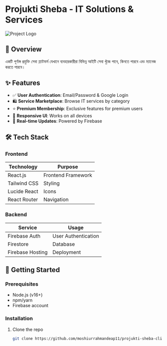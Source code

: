 # Projukti Sheba - IT Solutions & Services

![Project Logo](https://i.postimg.cc/NF26BT1w/favicon.jpg)

## 📌 Overview
একটি পূর্ণাঙ্গ প্রযুক্তি সেবা প্ল্যাটফর্ম যেখানে ব্যবহারকারীরা বিভিন্ন আইটি সেবা খুঁজে পাবে, কিনতে পারবে এবং ম্যানেজ করতে পারবে।

## ✨ Features
- ✅ **User Authentication**: Email/Password & Google Login
- 🛍️ **Service Marketplace**: Browse IT services by category
- ⭐ **Premium Membership**: Exclusive features for premium users
- 📱 **Responsive UI**: Works on all devices
- 🔄 **Real-time Updates**: Powered by Firebase

## 🛠️ Tech Stack
### Frontend
| Technology | Purpose |
|------------|---------|
| React.js | Frontend Framework |
| Tailwind CSS | Styling |
| Lucide React | Icons |
| React Router | Navigation |

### Backend
| Service | Usage |
|---------|-------|
| Firebase Auth | User Authentication |
| Firestore | Database |
| Firebase Hosting | Deployment |

## 🚀 Getting Started

### Prerequisites
- Node.js (v16+)
- npm/yarn
- Firebase account

### Installation
1. Clone the repo
   ```bash
   git clone https://github.com/moshiurrahmandeap11/projukti-sheba-client.git
   
